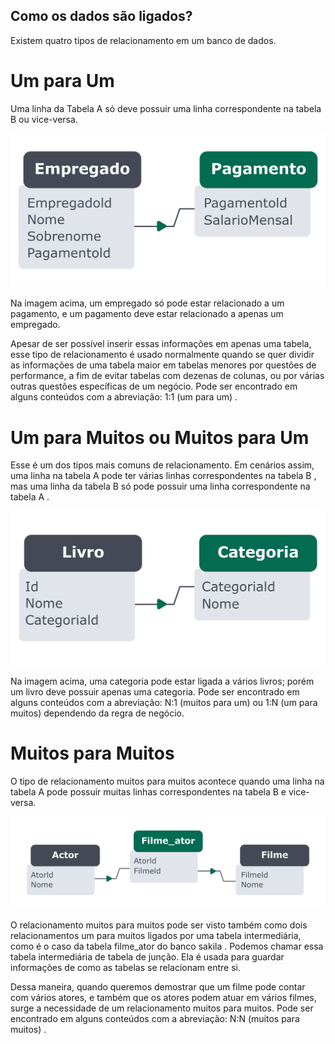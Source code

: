 ## Como os dados são ligados?

Existem quatro tipos de relacionamento em um banco de dados.

# Um para Um

Uma linha da Tabela A só deve possuir uma linha correspondente na tabela B ou vice-versa.

<img src="relacionamentos1.2.png" />

Na imagem acima, um empregado só pode estar relacionado a um pagamento, e um pagamento deve estar relacionado a apenas um empregado.

Apesar de ser possível inserir essas informações em apenas uma tabela, esse tipo de relacionamento é usado normalmente quando se quer dividir as informações de uma tabela maior em tabelas menores por questões de performance, a fim de evitar tabelas com dezenas de colunas, ou por várias outras questões específicas de um negócio. Pode ser encontrado em alguns conteúdos com a abreviação: 1:1 (um para um) .

# Um para Muitos ou Muitos para Um

Esse é um dos tipos mais comuns de relacionamento. Em cenários assim, uma linha na tabela A pode ter várias linhas correspondentes na tabela B , mas uma linha da tabela B só pode possuir uma linha correspondente na tabela A .

<img src="relacionamentos2.png" />


Na imagem acima, uma categoria pode estar ligada a vários livros; porém um livro deve possuir apenas uma categoria. Pode ser encontrado em alguns conteúdos com a abreviação: N:1 (muitos para um) ou 1:N (um para muitos) dependendo da regra de negócio.

# Muitos para Muitos

O tipo de relacionamento muitos para muitos acontece quando uma linha na tabela A pode possuir muitas linhas correspondentes na tabela B e vice-versa.

<img src="relacionamentos3.png" />


O relacionamento muitos para muitos pode ser visto também como dois relacionamentos um para muitos ligados por uma tabela intermediária, como é o caso da tabela filme_ator do banco sakila . Podemos chamar essa tabela intermediária de tabela de junção. Ela é usada para guardar informações de como as tabelas se relacionam entre si.

Dessa maneira, quando queremos demostrar que um filme pode contar com vários atores, e também que os atores podem atuar em vários filmes, surge a necessidade de um relacionamento muitos para muitos. Pode ser encontrado em alguns conteúdos com a abreviação: N:N (muitos para muitos) .